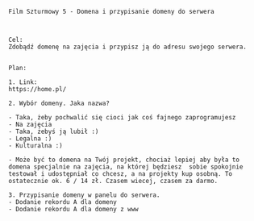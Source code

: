 
	Film Szturmowy 5 - Domena i przypisanie domeny do serwera



	Cel:
	Zdobądź domenę na zajęcia i przypisz ją do adresu swojego serwera.


	Plan:

	1. Link: 
	https://home.pl/

	2. Wybór domeny. Jaka nazwa?
	
	- Taka, żeby pochwalić się cioci jak coś fajnego zaprogramujesz
	- Na zajęcia
	- Taka, żebyś ją lubił :)
	- Legalna :)
	- Kulturalna :)
	
	- Może być to domena na Twój projekt, chociaż lepiej aby była to domena specjalnie na zajęcia, na której będziesz  sobie spokojnie testował i udostępniał co chcesz, a na projekty kup osobną. To ostatecznie ok. 6 / 14 zł. Czasem wiecej, czasem za darmo.

	3. Przypisanie domeny w panelu do serwera.
	- Dodanie rekordu A dla domeny
	- Dodanie rekordu A dla domeny z www

